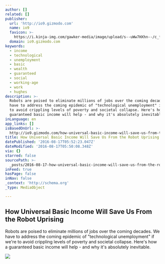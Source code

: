 ```yaml
---
author: []
related: []
publisher:
  url: 'http://io9.gizmodo.com'
  name: io9
  favicon: >-
    https://i.kinja-img.com/gawker-media/image/upload/s--uWw7HXhn--/c_fill,fl_progressive,g_center,h_80,q_80,w_80/eh1hvjxamru5z6aobgwc.png
  domain: io9.gizmodo.com
keywords:
  - income
  - technological
  - unemployment
  - basic
  - wealth
  - guaranteed
  - social
  - working-age
  - work
  - hughes
description: >-
  Robots are poised to eliminate millions of jobs over the coming decades. We
  have to address the coming epidemic of "technological unemployment" if we're
  to avoid crippling levels of poverty and societal collapse. Here's how a
  guaranteed basic income will help - and why it's absolutely inevitable.
inLanguage: en
app_links: []
isBasedOnUrl: >-
  http://io9.gizmodo.com/how-universal-basic-income-will-save-us-from-the-robot-1653303459
title: How Universal Basic Income Will Save Us From the Robot Uprising
datePublished: '2016-08-17T05:52:23.047Z'
dateModified: '2016-08-17T05:50:08.348Z'
via: {}
starred: false
sourcePath: >-
  _posts/2016-08-17-how-universal-basic-income-will-save-us-from-the-robot-upris.md
inFeed: true
hasPage: false
inNav: false
_context: 'http://schema.org'
_type: MediaObject

---
```

<article style=""><h1>How Universal Basic Income Will Save Us From the Robot Uprising</h1><p>Robots are poised to eliminate millions of jobs over the coming decades. We have to address the coming epidemic of "technological unemployment" if we're to avoid crippling levels of poverty and societal collapse. Here's how a guaranteed basic income will help - and why it's absolutely inevitable.</p><img src="https://i.kinja-img.com/gawker-media/image/upload/s--XF4CNpVr--/c_fill,fl_progressive,g_center,h_450,q_80,w_800/bxupcy5sgonggp7grkxs.jpg" /></article>